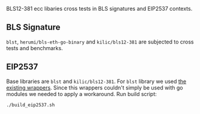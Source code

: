 BLS12-381 ecc libaries cross tests in BLS signatures and EIP2537 contexts.

## BLS Signature

`blst`, `herumi/bls-eth-go-binary` and `kilic/bls12-381` are subjected to cross tests and benchmarks.

## EIP2537

Base libraries are `blst` and `kilic/bls12-381`. For `blst` library we used [the existing wrappers](https://github.com/sean-sn/blst_eip2537). Since this wrappers couldn't simply be used with go modules we needed to apply a workaround. Run build script:

```
./build_eip2537.sh
```